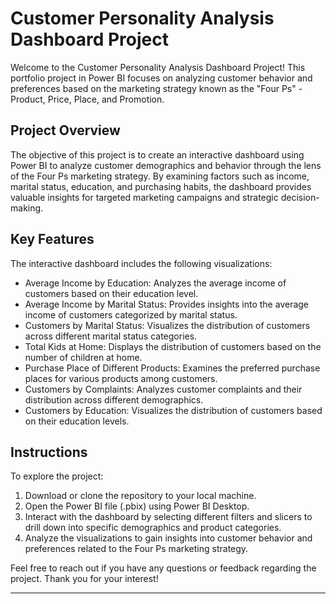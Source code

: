 # Customer Personality Analysis Dashboard Project

Welcome to the Customer Personality Analysis Dashboard Project! This portfolio project in Power BI focuses on analyzing customer behavior and preferences based on the marketing strategy known as the "Four Ps" - Product, Price, Place, and Promotion.

## Project Overview

The objective of this project is to create an interactive dashboard using Power BI to analyze customer demographics and behavior through the lens of the Four Ps marketing strategy. By examining factors such as income, marital status, education, and purchasing habits, the dashboard provides valuable insights for targeted marketing campaigns and strategic decision-making.

## Key Features

The interactive dashboard includes the following visualizations:

- Average Income by Education: Analyzes the average income of customers based on their education level.
- Average Income by Marital Status: Provides insights into the average income of customers categorized by marital status.
- Customers by Marital Status: Visualizes the distribution of customers across different marital status categories.
- Total Kids at Home: Displays the distribution of customers based on the number of children at home.
- Purchase Place of Different Products: Examines the preferred purchase places for various products among customers.
- Customers by Complaints: Analyzes customer complaints and their distribution across different demographics.
- Customers by Education: Visualizes the distribution of customers based on their education levels.

## Instructions

To explore the project:

1. Download or clone the repository to your local machine.
2. Open the Power BI file (.pbix) using Power BI Desktop.
3. Interact with the dashboard by selecting different filters and slicers to drill down into specific demographics and product categories.
4. Analyze the visualizations to gain insights into customer behavior and preferences related to the Four Ps marketing strategy.

Feel free to reach out if you have any questions or feedback regarding the project. Thank you for your interest!

--- 

